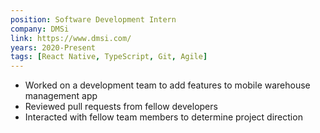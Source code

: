 ```yaml
---
position: Software Development Intern
company: DMSi
link: https://www.dmsi.com/
years: 2020-Present
tags: [React Native, TypeScript, Git, Agile]
---
```


* Worked on a development team to add features to mobile warehouse management app
* Reviewed pull requests from fellow developers
* Interacted with fellow team members to determine project direction
